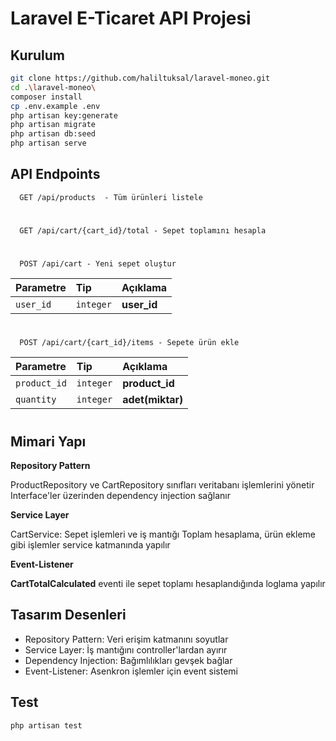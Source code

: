 
# Laravel E-Ticaret API Projesi

## Kurulum
```bash
git clone https://github.com/haliltuksal/laravel-moneo.git
cd .\laravel-moneo\
composer install
cp .env.example .env
php artisan key:generate
php artisan migrate
php artisan db:seed
php artisan serve
```

## API Endpoints

```http
  GET /api/products  - Tüm ürünleri listele
```
#

```http
  GET /api/cart/{cart_id}/total - Sepet toplamını hesapla
```
#

```http
  POST /api/cart - Yeni sepet oluştur
```

| Parametre | Tip     | Açıklama                       |
| :-------- | :------- | :-------------------------------- |
| `user_id` | `integer` | **user_id**  |

#

```http
  POST /api/cart/{cart_id}/items - Sepete ürün ekle
```

| Parametre | Tip     | Açıklama                       |
| :-------- | :------- | :-------------------------------- |
| `product_id` | `integer` | **product_id** |
| `quantity` | `integer` | **adet(miktar)**  |

#

## Mimari Yapı

**Repository Pattern**

ProductRepository ve CartRepository sınıfları veritabanı işlemlerini yönetir
Interface'ler üzerinden dependency injection sağlanır

**Service Layer**

CartService: Sepet işlemleri ve iş mantığı
Toplam hesaplama, ürün ekleme gibi işlemler service katmanında yapılır

**Event-Listener**

**CartTotalCalculated** eventi ile sepet toplamı hesaplandığında loglama yapılır

## Tasarım Desenleri
- Repository Pattern: Veri erişim katmanını soyutlar
- Service Layer: İş mantığını controller'lardan ayırır
- Dependency Injection: Bağımlılıkları gevşek bağlar
- Event-Listener: Asenkron işlemler için event sistemi


## Test
```bash
php artisan test
```
